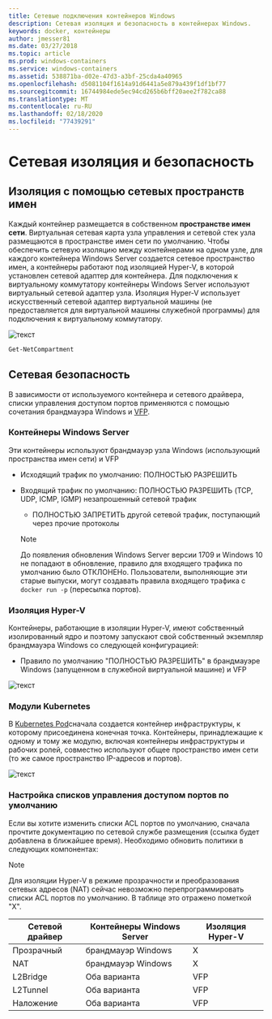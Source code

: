 ```yaml
---
title: Сетевые подключения контейнеров Windows
description: Сетевая изоляция и безопасность в контейнерах Windows.
keywords: docker, контейнеры
author: jmesser81
ms.date: 03/27/2018
ms.topic: article
ms.prod: windows-containers
ms.service: windows-containers
ms.assetid: 538871ba-d02e-47d3-a3bf-25cda4a40965
ms.openlocfilehash: d5081104f1614a91d6441a5e879a439f1df1bf77
ms.sourcegitcommit: 16744984ede5ec94cd265b6bff20aee2f782ca88
ms.translationtype: MT
ms.contentlocale: ru-RU
ms.lasthandoff: 02/18/2020
ms.locfileid: "77439291"
---
```

# <a name="network-isolation-and-security"></a>Сетевая изоляция и безопасность

## <a name="isolation-with-network-namespaces"></a>Изоляция с помощью сетевых пространств имен

Каждый контейнер размещается в собственном __пространстве имен сети__. Виртуальная сетевая карта узла управления и сетевой стек узла размещаются в пространстве имен сети по умолчанию. Чтобы обеспечить сетевую изоляцию между контейнерами на одном узле, для каждого контейнера Windows Server создается сетевое пространство имен, а контейнеры работают под изоляцией Hyper-V, в которой установлен сетевой адаптер для контейнера. Для подключения к виртуальному коммутатору контейнеры Windows Server используют виртуальный сетевой адаптер узла. Изоляция Hyper-V использует искусственный сетевой адаптер виртуальной машины (не предоставляется для виртуальной машины служебной программы) для подключения к виртуальному коммутатору.

![текст](media/network-compartment-visual.png)

```powershell
Get-NetCompartment
```

## <a name="network-security"></a>Сетевая безопасность

В зависимости от используемого контейнера и сетевого драйвера, списки управления доступом портов применяются с помощью сочетания брандмауэра Windows и [VFP](https://www.microsoft.com/research/project/azure-virtual-filtering-platform/).

### <a name="windows-server-containers"></a>Контейнеры Windows Server

Эти контейнеры используют брандмауэр узла Windows (использующий пространства имен сети) и VFP

* Исходящий трафик по умолчанию: ПОЛНОСТЬЮ РАЗРЕШИТЬ
* Входящий трафик по умолчанию: ПОЛНОСТЬЮ РАЗРЕШИТЬ (TCP, UDP, ICMP, IGMP) незапрошенный сетевой трафик
  * ПОЛНОСТЬЮ ЗАПРЕТИТЬ другой сетевой трафик, поступающий через прочие протоколы

  >[!NOTE]
  >До появления обновления Windows Server версии 1709 и Windows 10 не попадают в обновление, правило для входящего трафика по умолчанию было ОТКЛОНЕНо. Пользователи, выполняющие эти старые выпуски, могут создавать правила входящего трафика с ``docker run -p`` (пересылка портов).

### <a name="hyper-v-isolation"></a>Изоляция Hyper-V

Контейнеры, работающие в изоляции Hyper-V, имеют собственный изолированный ядро и поэтому запускают свой собственный экземпляр брандмауэра Windows со следующей конфигурацией:

* Правило по умолчанию "ПОЛНОСТЬЮ РАЗРЕШИТЬ" в брандмауэре Windows (запущенном в служебной виртуальной машине) и VFP

![текст](media/windows-firewall-containers.png)

### <a name="kubernetes-pods"></a>Модули Kubernetes

В [Kubernetes Pod](https://kubernetes.io/docs/concepts/workloads/pods/pod/)сначала создается контейнер инфраструктуры, к которому присоединена конечная точка. Контейнеры, принадлежащие к одному и тому же модулю, включая контейнеры инфраструктуры и рабочих ролей, совместно используют общее пространство имен сети (то же самое пространство IP-адресов и портов).

![текст](media/pod-network-compartment.png)

### <a name="customizing-default-port-acls"></a>Настройка списков управления доступом портов по умолчанию

Если вы хотите изменить списки ACL портов по умолчанию, сначала прочтите документацию по сетевой службе размещения (ссылка будет добавлена в ближайшее время). Необходимо обновить политики в следующих компонентах:

>[!NOTE]
>Для изоляции Hyper-V в режиме прозрачности и преобразования сетевых адресов (NAT) сейчас невозможно перепрограммировать списки ACL портов по умолчанию. В таблице это отражено пометкой "X".

| Сетевой драйвер | Контейнеры Windows Server | Изоляция Hyper-V  |
| -------------- |-------------------------- | ------------------- |
| Прозрачный | брандмауэр Windows | X |
| NAT | брандмауэр Windows | X |
| L2Bridge | Оба варианта | VFP |
| L2Tunnel | Оба варианта | VFP |
| Наложение  | Оба варианта | VFP |